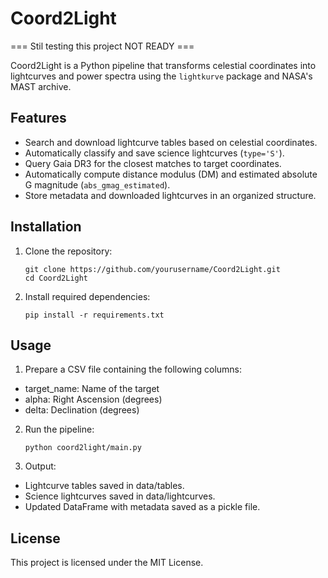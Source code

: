 # Coord2Light

=== Stil testing this project NOT READY ===

Coord2Light is a Python pipeline that transforms celestial coordinates into lightcurves and power spectra using the `lightkurve` package and NASA's MAST archive.

## Features
- Search and download lightcurve tables based on celestial coordinates.
- Automatically classify and save science lightcurves (`type='S'`).
- Query Gaia DR3 for the closest matches to target coordinates.
- Automatically compute distance modulus (DM) and estimated absolute G magnitude (`abs_gmag_estimated`).
- Store metadata and downloaded lightcurves in an organized structure.

## Installation
1. Clone the repository:
   ```
   git clone https://github.com/yourusername/Coord2Light.git
   cd Coord2Light
   ```
2. Install required dependencies:
   ```
   pip install -r requirements.txt
   ```
## Usage
1. Prepare a CSV file containing the following columns:

* target_name: Name of the target
* alpha: Right Ascension (degrees)
* delta: Declination (degrees)

2. Run the pipeline:
   ```
   python coord2light/main.py
   ````
3. Output:

* Lightcurve tables saved in data/tables.
* Science lightcurves saved in data/lightcurves.
* Updated DataFrame with metadata saved as a pickle file.

## License
   This project is licensed under the MIT License.
